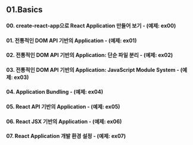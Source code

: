 ## 01.Basics

#### 00. create-react-app으로 React Application 만들어 보기 - (예제: ex00)

#### 01. 전통적인 DOM API 기반의 Application - (예제: ex01)

#### 02. 전통적인 DOM API 기반의 Application: 단순 파일 분리 - (예제: ex02)

#### 03. 전통적인 DOM API 기반의 Application: JavaScript Module System - (예제: ex03)

#### 04. Application Bundling - (예제: ex04)

#### 05. React API 기반의 Application - (예제: ex05)

#### 06. React JSX 기반의 Application - (예제: ex06)

#### 07. React Application 개발 환경 설정 - (예제: ex07)
